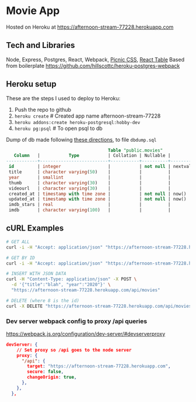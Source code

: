 # Movie App

Hosted on Heroku at <https://afternoon-stream-77228.herokuapp.com>

## Tech and Libraries

Node, Express, Postgres, React, Webpack, [Picnic CSS](https://picnicss.com/documentation), [React Table](https://react-table.tanstack.com/)
Based from boilerplate <https://github.com/hillscottc/heroku-postgres-webpack>

## Heroku setup

These are the steps I used to deploy to Heroku:

1. Push the repo to github
2. `heroku create` # Created app name afternoon-stream-77228
3. `heroku addons:create heroku-postgresql:hobby-dev`
4. `heroku pg:psql` # To open psql to db

Dump of db made following [these directions](https://stackoverflow.com/questions/22887524/how-can-i-get-a-plain-text-postgres-database-dump-on-heroku),
to file `dbdump.sql`

```sql
                                       Table "public.movies"
   Column   |           Type           | Collation | Nullable |              Default
------------+--------------------------+-----------+----------+------------------------------------
 id         | integer                  |           | not null | nextval('movies_id_seq'::regclass)
 title      | character varying(50)    |           |          |
 year       | smallint                 |           |          |
 thumb      | character varying(30)    |           |          |
 videourl   | character varying(30)    |           |          |
 created_at | timestamp with time zone |           | not null | now()
 updated_at | timestamp with time zone |           | not null | now()
 imdb_stars | real                     |           |          |
 imdb       | character varying(100)   |           |          |
```

## cURL Examples

```bash
# GET ALL
curl -i -H "Accept: application/json" "https://afternoon-stream-77228.herokuapp.com/api/movies"

# GET BY ID
curl -i -H "Accept: application/json" "https://afternoon-stream-77228.herokuapp.com/api/movies/1"

# INSERT WITH JSON DATA
curl -H "Content-Type: application/json" -X POST \
  -d '{"title":"blah", "year":"2020"}' \
  "https://afternoon-stream-77228.herokuapp.com/api/movies"

# DELETE (where 8 is the id)
curl -X DELETE "https://afternoon-stream-77228.herokuapp.com/api/movies/8"
```

### Dev server webpack config to proxy /api queries

<https://webpack.js.org/configuration/dev-server/#devserverproxy>

```json
devServer: {
    // Set proxy so /api goes to the node server
    proxy: {
      "/api": {
        target: "https://afternoon-stream-77228.herokuapp.com",
        secure: false,
        changeOrigin: true,
      },
    },
  },
```
